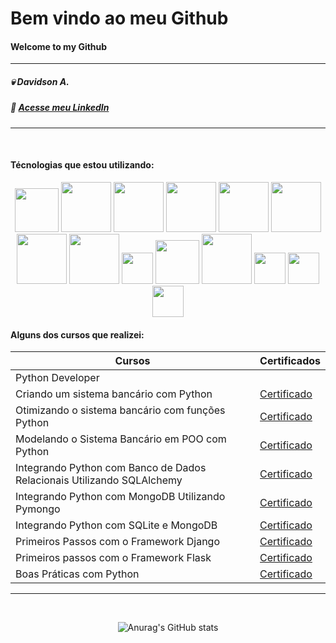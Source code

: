# Bem vindo ao meu Github

#### Welcome to my Github
---------------
##### 💀 Davidson A.

##### 📄 [Acesse meu LinkedIn](http://br.linkedin.com/in/davidsonadasi)

------------------
<br>

#### Técnologias que estou utilizando:

<p align="center">

<img src="https://cdn.jsdelivr.net/gh/devicons/devicon@latest/icons/python/python-plain-wordmark.svg" width="70px"/>
<img src="https://cdn.jsdelivr.net/gh/devicons/devicon@latest/icons/sqlite/sqlite-original-wordmark.svg" width="80px"/>
<img src="https://cdn.jsdelivr.net/gh/devicons/devicon@latest/icons/matplotlib/matplotlib-plain-wordmark.svg" width="80px"/>
<img src="https://cdn.jsdelivr.net/gh/devicons/devicon@latest/icons/numpy/numpy-plain-wordmark.svg" width="80px"/>
<img src="https://cdn.jsdelivr.net/gh/devicons/devicon@latest/icons/django/django-plain-wordmark.svg" width="80px"/>
<img src="https://cdn.jsdelivr.net/gh/devicons/devicon@latest/icons/flask/flask-original-wordmark.svg" width="80px"/>

<img src="https://cdn.jsdelivr.net/gh/devicons/devicon@latest/icons/sqlalchemy/sqlalchemy-original.svg" width="80px"/>
<img src="https://cdn.jsdelivr.net/gh/devicons/devicon@latest/icons/insomnia/insomnia-plain-wordmark.svg" width="80px" />

<img src="https://cdn.jsdelivr.net/gh/devicons/devicon@latest/icons/mongodb/mongodb-plain-wordmark.svg" width="50px"/>
<img src="https://cdn.jsdelivr.net/gh/devicons/devicon@latest/icons/mysql/mysql-plain-wordmark.svg" width="70px"/>

<img src="https://cdn.jsdelivr.net/gh/devicons/devicon@latest/icons/postman/postman-plain-wordmark.svg" width="80px"/>

<img src="https://cdn.jsdelivr.net/gh/devicons/devicon@latest/icons/unrealengine/unrealengine-original.svg" width="50px"/>
<img src="https://cdn.jsdelivr.net/gh/devicons/devicon@latest/icons/vscode/vscode-plain-wordmark.svg" width="50px"/>
<img src="https://cdn.jsdelivr.net/gh/devicons/devicon@latest/icons/jupyter/jupyter-plain-wordmark.svg" width="50px"/>
 
</p>

#### Alguns dos cursos que realizei:

| Cursos           | Certificados                                                                                                                     |
|--------------    | --------------                                                                                                                   |
| Python Developer                                                                                                                                    |
| Criando um sistema bancário com Python                                 | [Certificado](https://www.dio.me/certificate/0152D6FB/share)               |
| Otimizando o sistema bancário com funções Python                       | [Certificado](https://www.dio.me/certificate/AA4BB43D/share)               |
| Modelando o Sistema Bancário em POO com Python                         | [Certificado](https://www.dio.me/certificate/537C3978/share)               |
| Integrando Python com Banco de Dados Relacionais Utilizando SQLAlchemy | [Certificado](https://www.dio.me/certificate/9C26CA5A/share)               |
| Integrando Python com MongoDB Utilizando Pymongo                       | [Certificado](https://www.dio.me/certificate/550B6759/share)               |
| Integrando Python com SQLite e MongoDB                                 | [Certificado](https://www.dio.me/certificate/1B896576/share)               |
| Primeiros Passos com o Framework Django                                | [Certificado](https://www.dio.me/certificate/E8426B34/share)               |
| Primeiros passos com o Framework Flask                                 | [Certificado](https://www.dio.me/certificate/9B967F5E/share)               |
| Boas Práticas com Python                                               | [Certificado](https://www.dio.me/certificate/108B1E21/share)               |

------------------
<br>
<center>

![Anurag's GitHub stats](https://github-readme-stats.vercel.app/api?username=davidsonadasi&show_icons=true&theme=radical)

</center>
